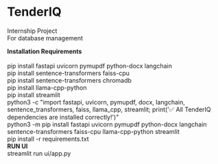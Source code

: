 # TenderIQ

Internship Project <br> For database management

<b>Installation Requirements</b>
<br><br>
pip install fastapi uvicorn pymupdf python-docx langchain
<br>
pip install sentence-transformers faiss-cpu
<br>
pip install sentence-transformers chromadb
<br>
pip install llama-cpp-python
<br>
pip install streamlit
<br>
python3 -c "import fastapi, uvicorn, pymupdf, docx, langchain, sentence_transformers, faiss, llama_cpp, streamlit; print('✅ All TenderIQ dependencies are installed correctly!')"
<br>
python3 -m pip install fastapi uvicorn pymupdf python-docx langchain sentence-transformers faiss-cpu llama-cpp-python streamlit
<br>
pip install -r requirements.txt
<br>
<b>RUN UI</b>
<br>
streamlit run ui/app.py  
